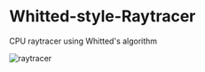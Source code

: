 # Whitted-style-Raytracer
CPU raytracer using Whitted's algorithm

![raytracer](https://i.imgur.com/V6dGisW.png)
